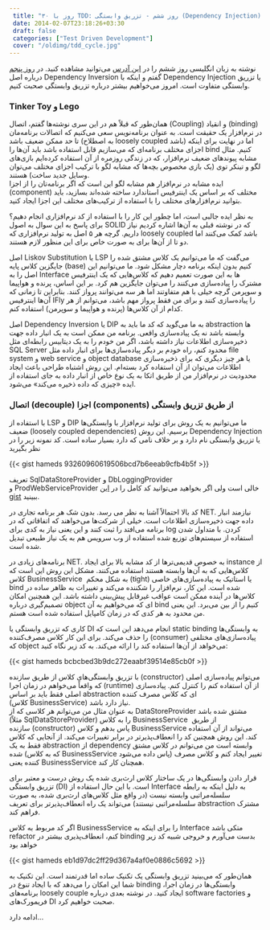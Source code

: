 ```yaml
---
 title: "۳۰ روز با TDD: روز ششم - تزریق وابستگی (Dependency Injection) چیست؟" 
 date: 2014-02-07T23:18:26+03:30
 draft: false 
 categories: ["Test Driven Development"]
 cover: "/oldimg/tdd_cycle.jpg"
---
```





نوشته به زبان انگلیسی روز ششم را در [این آدرس](http://blogs.telerik.com/justteam/posts/13-09-20/30-days-of-tdd-day-six-what-is-dependency-injection-) می‌توانید مشاهده کنید. در [روز پنجم](/post/82-30-روز-با-tdd--روز-پنجم---کد-solid-ایجاد-کنید/) درباره اصل Dependency Inversion گفتم و اینکه با Dependency Injection یا تزریق وابستگی متفاوت است. امروز می‌خواهیم بیشتر درباره تزریق وابستگی صحبت کنیم.



### Tinker Toy و Lego



همان‌طور که قبلاً هم در این سری نوشته‌ها گفتم، اتصال (Coupling) و انقیاد (binding) در نرم‌افزار یک حقیقت است. به عنوان برنامه‌نویس سعی می‌کنیم که اتصالات برنامه‌مان تا حد ممکن ضعیف باشد (به اصطلاح loosely coupled باشد) اما در نهایت برای اینکه اجزای مختلف برنامه‌ای که می‌سازیم قابل استفاده باشد باید آن‌ها را bind کنیم. مثال مشابه پیوندهای ضعیف نرم‌افزار، که در زندگی روزمره از آن استفاده کرده‌ایم بازی‌های لگو و تینکر توی (یک بازی مخصوص بچه‌ها که مشابه لگو با ترکیب اجزای مختلف می‌توان وسایل جدید ساخت) هستند.  
ایده مشابه در نرم‌افزار هم مشابه لگو این است که اگر برنامه‌تان را از اجزا (component) مختلف که بر اساس یک اینترفیس استاندارد ساخته شده‌اند بسازید، باید بتوانید نرم‌افزارهای مختلف را با استفاده از ترکیب‌های مختلف این اجزا ایجاد کنید.



به نظر ایده جالبی است، اما چطور این کار را با استفاده از کد نرم‌افزاری انجام دهیم؟ برای پاسخ به این سوال به اصول SOLID‌ که در نوشته قبلی به آن‌ها اشاره کردیم نیاز داریم. گرچه هر ۵ اصل به تولید نرم‌افزاری که loosely coupled باشد کمک می‌کنند اما دو تا از آن‌ها برای به صورت خاص برای این منظور لازم هستند.



اصل Liskov Substitution یا LSP‌ می‌گفت که ما می‌توانیم یک کلاس مشتق شده را جایگزین کلاس پایه (base) کنیم بدون اینکه برنامه دچار مشکل شود. ما می‌توانیم این اصل را به Interface ها به این صورت تعمیم دهیم که کلاس‌هایی که یک اینترفیس مشترک را پیاده‌سازی می‌کنند را می‌توان جایگزین هم کرد. بر این اساس، پرنده و هواپیما و سوپرمن گرچه خیلی با هم متفاوتند اما هر سه می‌توانند پرواز کنند. بنابراین تا زمانی که آن‌ها اینترفیس IFly را پیاده‌سازی کنند و برای من فقط پرواز مهم باشد، می‌توانم از هر کدام از آن کلاس‌ها (پرنده و هواپیما و سوپرمن) استفاده کنم.



اصل Dependency Inversion یا DIP به ما می‌گوید که کد ما باید به abstraction ها وابسته باشد نه یک پیاده‌سازی واقعی. برنامه من ممکن است به یک انبار داده جهت ذخیره‌سازی اطلاعات نیاز داشته باشد، اگر من خودم را به یک دیتابیس رابطه‌ای مثل SQL Server محدود کنم،‌ راه خودم بر دیگر پیاده‌سازی‌ها برای انبار داده مثل file system و web service و object database یا هر چیز دیگری که برای ذخیره‌سازی اطلاعات می‌توان از آن استفاده کرد بسته‌ام. این روش اشتباه طراحی باعث ایجاد محدودیت در نرم‌افزار من از طریق اتکا به یک نوع خاص از انبار داده به جای استفاده از ایده «چیزی که داده ذخیره می‌کند» می‌شود.



### اتصال (decouple) اجزا (components) از طریق تزریق وابستگی



با استفاده از LSP و DIP ما می‌توانیم به یک روش برای تولید نرم‌افزار با وابستگی‌ها ضعیف (loosely coupled dependencies) برسیم. این روش Dependency Injection یا تزریق وابستگی نام دارد و بر خلاف نامی که دارد بسیار ساده است. کد نمونه زیر را در نظر بگیرید

{{< gist hameds 93260960619506bcd7b6eeab9cfb4b5f >}}

تعریف SqlDataStoreProvider و DbLoggingProvider و ProdWebServiceProvider خالی است ولی اگر بخواهید می‌توانید کد کامل را در [این gist‌](https://gist.github.com/JamesBender/6588245) ببینید.



کد بالا احتمالاً آشنا به نظر می رسد. بدون شک هر برنامه تجاری در NET. نیازمند انبار داده جهت ذخیره‌سازی اطلاعات است. خیلی از شرکت‌ها می‌خواهند که اتفاقاتی که در برنامه می‌افتد را ثبت کنند و این یعنی نیاز به کدی برای log کردن. با متداول شدن استفاده از سیستم‌های توزیع شده استفاده از وب سرویس هم به یک نیاز طبیعی تبدیل شده است.



برنامه‌های زیادی در NET. به خصوص قدیمی‌ترها از کد مشابه بالا برای ایجاد instance از کلاس‌هایی که به آن‌ها وابسته هستند استفاده می‌کنند. مشکل این روش این است که کلاس BusinessService  به شکل محکم (tight) یا استاتیک به پیاده‌سازی‌های خاصی bind شده‌ است. این کار، نرم‌افزار را شکننده می‌کند و تغییرات به ظاهر ساده در کلاس‌ها در آینده ممکن است عواقب غیرقابل پیش‌بینی داشته باشد. این همچنین امکان تصمیم‌گیری درباره object ای که می‌خواهیم به آن bind کنیم را از بین می‌برد. این یعنی من محدود به هر کدی که در زمان کامپایل استفاده شده است هستم.



کاری که تزریق وابستگی یا DI انجام می‌دهد این است که static binding به وابستگی‌ها را حذف می‌کند. برای این کار کلاس مصرف‌کننده (consumer) پیاده‌سازی‌های مختلفی که object می‌خواهد از آن‌ها استفاده کند را ارائه می‌کند. به کد زیر نگاه کنید:


{{< gist hameds bcbcbed3b9dc272eaabf39514e85cb0f >}}

با تزریق وابستگی‌های کلاس از طریق سازنده (constructor) می‌توانم پیاده‌سازی اصلی که واقعاً می‌خواهم در زمان اجرا (runtime) از آن استفاده کنم را کنترل کنم. پیاده‌سازی اصلی فقط باید بر اساس abstraction ای که کلاس مصرف کننده (کلاس BusinessService) نیاز دارد باشد.   
به عنوان مثال من می‌توانم هر کلاسی که از DataStoreProvider مشتق شده باشد (مثلاً SqlDataStoreProvider) را به کلاس BusinessService  از طریق سازنده (constructor) پاس بدهم و کلاس BusinessService می‌تواند از آن استفاده کند. این روش همچنین کد را انعطاف‌پذیرتر در برابر تغییرات می‌کند. از آنجایی که کلاس فقط به یک abstraction از dependency وابسته است من می‌توانم در کلاس مشتق شده (که به کلاس BusinessService پاس داده می‌شود) تغییر ایجاد کنم و کلاس مصرف کننده یعنی BusinessService همچنان کار کند.



قرار دادن وابستگی‌ها در یک ساختار کلاس ارث‌بری شده یک روش درست و معتبر برای تزریق وابستگی (DI) است. با این حال استفاده از Interface به دلیل اینکه به رابطه سلسله‌مراتبی وابسته نیست (در واقع مثل کلاس‌های ارث‌بری شده، به صورت سلسله‌مراتبی نیستند) می‌تواند یک راه انعطاف‌پذیرتر برای تعریف abstraction مشترک فراهم کند.



اگر کد مربوط به کلاس BusinessService را برای اینکه به Interface متکی باشد refactor کنم، انعطاف‌پذیری بیشتر در binding بدست می‌آورم و خروجی شبیه کد زیر خواهد بود


{{< gist hameds eb1d97dc2ff29d367a4af0e0886c5692 >}}

همان‌طور که می‌بینید تزریق وابستگی یک تکنیک ساده اما قدرتمند است. این تکنیک به شما این امکان را می‌دهد که با ایجاد تنوع در binding وابستگی‌ها در زمان اجرا، برنامه‌های loosely couple ایجاد کنید. در نوشته بعدی درباره software factories و فریمورک‌های DI صحبت خواهیم کرد.



ادامه دارد...

